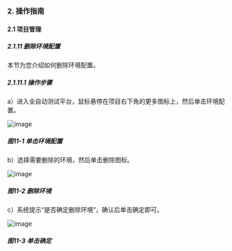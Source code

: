 ### 2. 操作指南

#### 2.1 项目管理

##### 2.1.11 删除环境配置

本节为您介绍如何删除环境配置。

##### 2.1.11.1 操作步骤 

a）进入全自动测试平台，鼠标悬停在项目右下角的更多图标上，然后单击环境配置。

![image](https://user-images.githubusercontent.com/79617492/184268388-6e7607f7-2c06-4134-906d-7c767ec90759.png)

##### 图11-1 单击环境配置

b）选择需要删除的环境，然后单击删除图标。

![image](https://user-images.githubusercontent.com/79617492/184268442-9b67cb14-e334-47d8-99d9-a82c76eb9df2.png)

##### 图11-2 删除环境

c）系统提示“是否确定删除环境”，确认后单击确定即可。

![image](https://user-images.githubusercontent.com/79617492/184268449-791cb127-4bed-49df-a282-e72e88985c04.png)

##### 图11-3 单击确定
